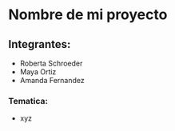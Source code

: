 # Nombre de mi proyecto 

## Integrantes:

* Roberta Schroeder
* Maya Ortiz
* Amanda Fernandez

### Tematica:

* xyz

### 
